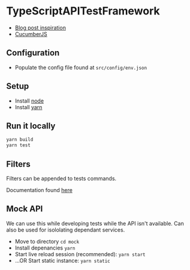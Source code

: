 # TypeScriptAPITestFramework

- [Blog post inspiration](https://sylvain.pontoreau.com/2018/04/30/typescript-cucumber-getting-started)
- [CucumberJS](https://github.com/cucumber/cucumber-js)

## Configuration

- Populate the config file found at `src/config/env.json`

## Setup

- Install [node](https://nodejs.org/en/download/)
- Install [yarn](https://classic.yarnpkg.com/lang/en/docs/install/#mac-stable)

## Run it locally

```bash
yarn build
yarn test
```

## Filters

Filters can be appended to tests commands.

Documentation found [here](https://cucumber.io/docs/cucumber/api/#tag-expressions)

## Mock API

We can use this while developing tests while the API isn't available. Can also be used for isololating dependant services.

- Move to directory `cd mock`
- Install depenancies `yarn`
- Start live reload session (recommended): `yarn start`
- ...OR Start static instance: `yarn static`
